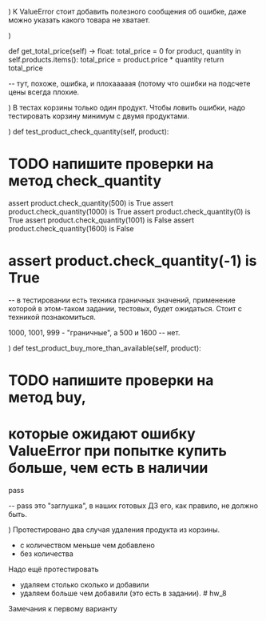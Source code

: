 ) К ValueError стоит добавить полезного сообщения об ошибке, даже можно указать какого товара не хватает.

)

def get_total_price(self) -> float:
total_price = 0
for product, quantity in self.products.items():
total_price = product.price * quantity
return total_price

-- тут, похоже, ошибка, и плохааааая (потому что ошибки на подсчете цены всегда плохие.

) В тестах корзины только один продукт. Чтобы ловить ошибки, надо тестировать корзину минимум с двумя продуктами.

)
def test_product_check_quantity(self, product):
# TODO напишите проверки на метод check_quantity
assert product.check_quantity(500) is True
assert product.check_quantity(1000) is True
assert product.check_quantity(0) is True
assert product.check_quantity(1001) is False
assert product.check_quantity(1600) is False
# assert product.check_quantity(-1) is True

-- в тестировании есть техника граничных значений, применение которой в этом-таком задании, тестовых, будет ожидаться. Стоит с техникой познакомиться.

1000, 1001, 999 - "граничные", а 500 и 1600 -- нет.

)
def test_product_buy_more_than_available(self, product):
# TODO напишите проверки на метод buy,
# которые ожидают ошибку ValueError при попытке купить больше, чем есть в наличии
pass

-- pass это "заглушка", в наших готовых ДЗ его, как правило, не должно быть.

) Протестировано два случая удаления продукта из корзины.

- с количеством меньше чем добавлено
- без количества

Надо ещё протестировать
- удаляем столько сколько и добавили
- удаляем больше чем добавили (это есть в задании). # hw_8


Замечания к первому варианту